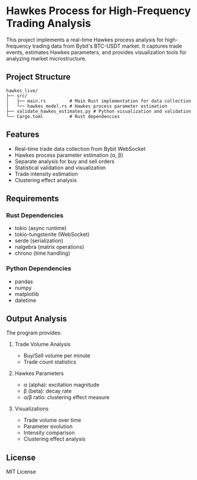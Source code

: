 # Hawkes Process for High-Frequency Trading Analysis

This project implements a real-time Hawkes process analysis for high-frequency trading data from Bybit's BTC-USDT market. It captures trade events, estimates Hawkes parameters, and provides visualization tools for analyzing market microstructure.

## Project Structure

```
hawkes_live/
├── src/
│   ├── main.rs         # Main Rust implementation for data collection
│   └── hawkes_model.rs # Hawkes process parameter estimation
├── validate_hawkes_estimates.py # Python visualization and validation
└── Cargo.toml          # Rust dependencies
```

## Features

- Real-time trade data collection from Bybit WebSocket
- Hawkes process parameter estimation (α, β)
- Separate analysis for buy and sell orders
- Statistical validation and visualization
- Trade intensity estimation
- Clustering effect analysis

## Requirements

### Rust Dependencies
- tokio (async runtime)
- tokio-tungstenite (WebSocket)
- serde (serialization)
- nalgebra (matrix operations)
- chrono (time handling)

### Python Dependencies
- pandas
- numpy
- matplotlib
- datetime

## Output Analysis

The program provides:

1. Trade Volume Analysis
   - Buy/Sell volume per minute
   - Trade count statistics

2. Hawkes Parameters
   - α (alpha): excitation magnitude
   - β (beta): decay rate
   - α/β ratio: clustering effect measure

3. Visualizations
   - Trade volume over time
   - Parameter evolution
   - Intensity comparison
   - Clustering effect analysis

## License

MIT License 